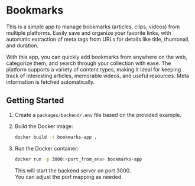 # Bookmarks

This is a simple app to manage bookmarks (articles, clips, videos) from multiple platforms. Easily save and organize your favorite links, with automatic extraction of meta tags from URLs for details like title, thumbnail, and duration.

With this app, you can quickly add bookmarks from anywhere on the web, categorize them, and search through your collection with ease. The platform supports a variety of content types, making it ideal for keeping track of interesting articles, memorable videos, and useful resources. Meta information is fetched automatically.

## Getting Started

1. Create a `packages/backend/.env` file based on the provided example.
2. Build the Docker image:

   ```sh
   docker build -t bookmarks-app .
   ```

3. Run the Docker container:

   ```sh
   docker run -p 3000:<port_from_env> bookmarks-app
   ```

   This will start the backend server on port 3000.  
   You can adjust the port mapping as needed.
